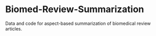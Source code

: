 # Biomed-Review-Summarization
Data and code for aspect-based summarization of biomedical review articles.
